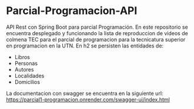 # Parcial-Programacion-API
API Rest con Spring Boot para parcial Programación.
En este repositorio se encuentra desplegado y funcionando la lista de reproduccion de videos de colmena TEC para el parcial de programacion para la tecnicatura superior en programacion en la UTN.
En h2 se persisten las entidades de:
- Libros
- Personas
- Autores
- Localidades
- Domicilios

La documentacion con swagger se encuentra en la siguiente url: https://parcial1-programacion.onrender.com/swagger-ui/index.html
